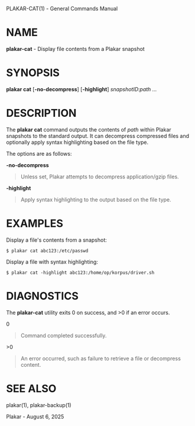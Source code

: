 PLAKAR-CAT(1) - General Commands Manual

# NAME

**plakar-cat** - Display file contents from a Plakar snapshot

# SYNOPSIS

**plakar&nbsp;cat**
\[**-no-decompress**]
\[**-highlight**]
*snapshotID*:*path&nbsp;...*

# DESCRIPTION

The
**plakar cat**
command outputs the contents of
*path*
within Plakar snapshots to the
standard output.
It can decompress compressed files and optionally apply syntax
highlighting based on the file type.

The options are as follows:

**-no-decompress**

> Unless set, Plakar attempts to decompress application/gzip files.

**-highlight**

> Apply syntax highlighting to the output based on the file type.

# EXAMPLES

Display a file's contents from a snapshot:

	$ plakar cat abc123:/etc/passwd

Display a file with syntax highlighting:

	$ plakar cat -highlight abc123:/home/op/korpus/driver.sh

# DIAGNOSTICS

The **plakar-cat** utility exits&#160;0 on success, and&#160;&gt;0 if an error occurs.

0

> Command completed successfully.

&gt;0

> An error occurred, such as failure to retrieve a file or decompress
> content.

# SEE ALSO

plakar(1),
plakar-backup(1)

Plakar - August 6, 2025
